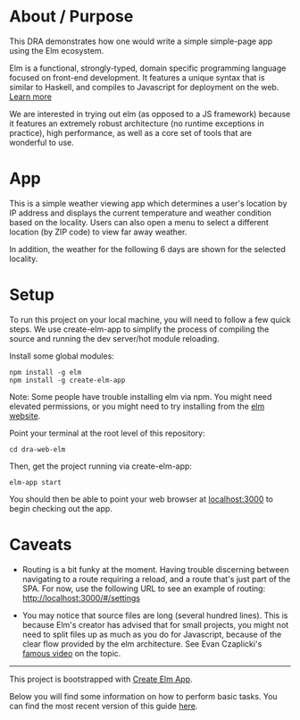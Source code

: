 # About / Purpose

This DRA demonstrates how one would write a simple simple-page app using the Elm ecosystem.

Elm is a functional, strongly-typed, domain specific programming language focused on front-end development. It features a unique syntax that is similar to Haskell, and compiles to Javascript for deployment on the web. [Learn more](https://elm-lang.org/)

We are interested in trying out elm (as opposed to a JS framework) because it features an extremely robust architecture (no runtime exceptions in practice), high performance, as well as a core set of tools that are wonderful to use.

# App

This is a simple weather viewing app which determines a user's location by IP address and displays the current temperature and weather condition based on the locality. Users can also open a menu to select a different location (by ZIP code) to view far away weather.

In addition, the weather for the following 6 days are shown for the selected locality.


# Setup

To run this project on your local machine, you will need to follow a few quick steps. We use create-elm-app to simplify the process of compiling the source and running the dev server/hot module reloading.

Install some global modules:

```
npm install -g elm
npm install -g create-elm-app
```

Note: Some people have trouble installing elm via npm. You might need elevated permissions, or you might need to try installing from the [elm website](https://guide.elm-lang.org/install.html).

Point your terminal at the root level of this repository:

```
cd dra-web-elm
```

Then, get the project running via create-elm-app:

```
elm-app start
```

You should then be able to point your web browser at [localhost:3000](http://localhost:3000) to begin checking out the app.

# Caveats

+ Routing is a bit funky at the moment. Having trouble discerning between navigating to a route requiring a reload, and a route that's just part of the SPA. For now, use the following URL to see an example of routing: [http://localhost:3000/#/settings](http://localhost:3000/#/settings) 

+ You may notice that source files are long (several hundred lines). This is because Elm's creator has advised that for small projects, you might not need to split files up as much as you do for Javascript, because of the clear flow provided by the elm architecture. See Evan Czaplicki's [famous video](https://www.youtube.com/watch?v=XpDsk374LDE) on the topic.

---

This project is bootstrapped with [Create Elm App](https://github.com/halfzebra/create-elm-app).

Below you will find some information on how to perform basic tasks.
You can find the most recent version of this guide [here](https://github.com/halfzebra/create-elm-app/blob/master/template/README.md).

